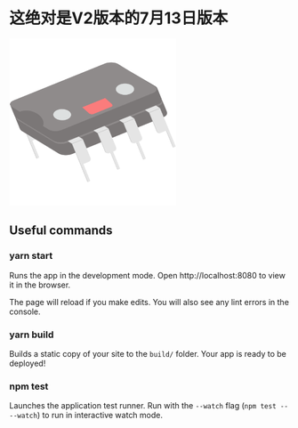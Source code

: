 

# 这绝对是V2版本的7月13日版本
 

<img src="public/images/chippy.png" width="300"/>

## Useful commands
### yarn start

Runs the app in the development mode.
Open http://localhost:8080 to view it in the browser.

The page will reload if you make edits.
You will also see any lint errors in the console.

### yarn build

Builds a static copy of your site to the `build/` folder.
Your app is ready to be deployed!


### npm test

Launches the application test runner.
Run with the `--watch` flag (`npm test -- --watch`) to run in interactive watch mode.
